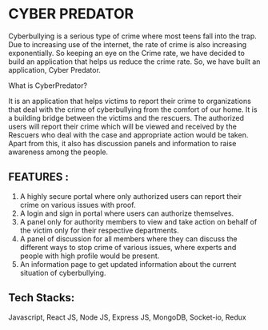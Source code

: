 # CYBER PREDATOR

Cyberbullying is a serious type of crime where most teens fall into the trap. Due to increasing use of the internet, the rate of crime is also increasing exponentially. So keeping an eye on the 
Crime rate, we have decided to build an application that helps us reduce the crime rate.
 So, we have built an application, Cyber Predator. 

What is CyberPredator?

It is an application that helps victims to report their crime to organizations that deal with the crime of cyberbullying from the comfort of our home. It is a building bridge between the victims and the rescuers. The authorized users will report their crime which will be viewed and received by the Rescuers who deal with the case and appropriate action would be taken. Apart from this, it also has discussion panels and information to raise awareness among the people. 

## FEATURES :
1. A highly secure portal where only authorized users can report their crime on various issues with proof.
2. A login and sign in portal where users can authorize themselves.
3. A panel only for authority members to view and take action on behalf of the victim only for their respective departments.
4. A panel of discussion for all members where they can discuss the different ways to stop crime of various issues, where experts and people with high profile would be present.
5. An information page to get updated information about the current situation of cyberbullying.



## Tech Stacks:

 Javascript, React JS, Node JS, Express JS, MongoDB, Socket-io, Redux